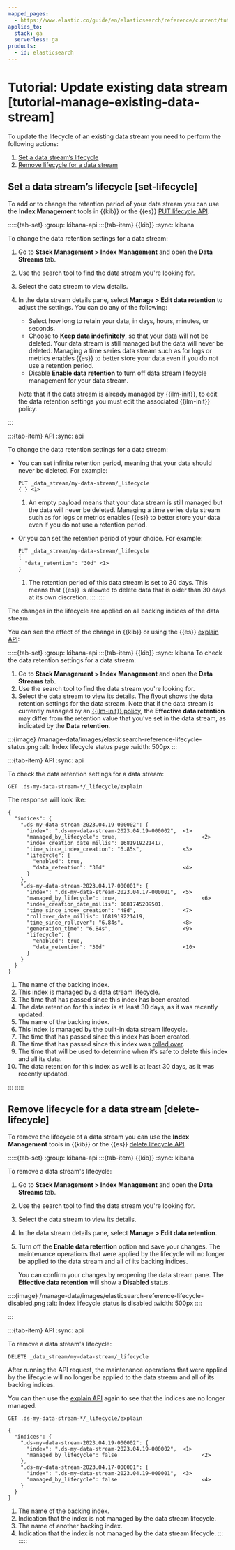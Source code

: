 ```yaml
---
mapped_pages:
  - https://www.elastic.co/guide/en/elasticsearch/reference/current/tutorial-manage-existing-data-stream.html
applies_to:
  stack: ga
  serverless: ga
products:
  - id: elasticsearch
---
```


# Tutorial: Update existing data stream [tutorial-manage-existing-data-stream]

To update the lifecycle of an existing data stream you need to perform the following actions:

1. [Set a data stream’s lifecycle](#set-lifecycle)
2. [Remove lifecycle for a data stream](#delete-lifecycle)


## Set a data stream’s lifecycle [set-lifecycle] 

To add or to change the retention period of your data stream you can use the **Index Management** tools in {{kib}} or the {{es}} [PUT lifecycle API](https://www.elastic.co/docs/api/doc/elasticsearch/operation/operation-indices-put-data-lifecycle).


:::::{tab-set}
:group: kibana-api
:::{tab-item} {{kib}}
:sync: kibana

To change the data retention settings for a data stream:

1. Go to **Stack Management > Index Management** and open the **Data Streams** tab.
1. Use the search tool to find the data stream you're looking for.
1. Select the data stream to view details.
1. In the data stream details pane, select **Manage > Edit data retention** to adjust the settings. You can do any of the following:

    - Select how long to retain your data, in days, hours, minutes, or seconds.
    - Choose to **Keep data indefinitely**, so that your data will not be deleted. Your data stream is still managed but the data will never be deleted. Managing a time series data stream such as for logs or metrics enables {{es}} to better store your data even if you do not use a retention period.
    - Disable **Enable data retention** to turn off data stream lifecycle management for your data stream.

    Note that if the data stream is already managed by [{{ilm-init}}](/manage-data/lifecycle/index-lifecycle-management.md), to edit the data retention settings you must edit the associated {{ilm-init}} policy.


:::

:::{tab-item} API
:sync: api

To change the data retention settings for a data stream:

* You can set infinite retention period, meaning that your data should never be deleted. For example:

    ```console
    PUT _data_stream/my-data-stream/_lifecycle
    { } <1>
    ```

    1. An empty payload means that your data stream is still managed but the data will never be deleted. Managing a time series data stream such as for logs or metrics enables {{es}} to better store your data even if you do not use a retention period.

* Or you can set the retention period of your choice. For example:

    ```console
    PUT _data_stream/my-data-stream/_lifecycle
    {
      "data_retention": "30d" <1>
    }
    ```

    1. The retention period of this data stream is set to 30 days. This means that {{es}} is allowed to delete data that is older than 30 days at its own discretion.
:::
:::::

The changes in the lifecycle are applied on all backing indices of the data stream. 

You can see the effect of the change in {{kib}} or using the {{es}} [explain API](https://www.elastic.co/docs/api/doc/elasticsearch/operation/operation-indices-explain-data-lifecycle):

:::::{tab-set}
:group: kibana-api
:::{tab-item} {{kib}}
:sync: kibana
To check the data retention settings for a data stream:

1. Go to **Stack Management > Index Management** and open the **Data Streams** tab.
1. Use the search tool to find the data stream you're looking for.
1. Select the data stream to view its details. The flyout shows the data retention settings for the data stream. Note that if the data stream is currently managed by an [{{ilm-init}} policy](/manage-data/lifecycle/index-lifecycle-management.md), the **Effective data retention** may differ from the retention value that you've set in the data stream, as indicated by the **Data retention**.

  :::{image} /manage-data/images/elasticsearch-reference-lifecycle-status.png
  :alt: Index lifecycle status page
  :width: 500px
  :::

:::{tab-item} API
:sync: api

To check the data retention settings for a data stream:

```console
GET .ds-my-data-stream-*/_lifecycle/explain
```

The response will look like:

```console-result
{
  "indices": {
    ".ds-my-data-stream-2023.04.19-000002": {
      "index": ".ds-my-data-stream-2023.04.19-000002",  <1>
      "managed_by_lifecycle": true,                           <2>
      "index_creation_date_millis": 1681919221417,
      "time_since_index_creation": "6.85s",             <3>
      "lifecycle": {
        "enabled": true,
        "data_retention": "30d"                         <4>
      }
    },
    ".ds-my-data-stream-2023.04.17-000001": {
      "index": ".ds-my-data-stream-2023.04.17-000001",  <5>
      "managed_by_lifecycle": true,                           <6>
      "index_creation_date_millis": 1681745209501,
      "time_since_index_creation": "48d",               <7>
      "rollover_date_millis": 1681919221419,
      "time_since_rollover": "6.84s",                   <8>
      "generation_time": "6.84s",                       <9>
      "lifecycle": {
        "enabled": true,
        "data_retention": "30d"                         <10>
      }
    }
  }
}
```

1. The name of the backing index.
2. This index is managed by a data stream lifecycle.
3. The time that has passed since this index has been created.
4. The data retention for this index is at least 30 days, as it was recently updated.
5. The name of the backing index.
6. This index is managed by the built-in data stream lifecycle.
7. The time that has passed since this index has been created.
8. The time that has passed since this index was [rolled over](../index-lifecycle-management/rollover.md).
9. The time that will be used to determine when it’s safe to delete this index and all its data.
10. The data retention for this index as well is at least 30 days, as it was recently updated.

:::
:::::

## Remove lifecycle for a data stream [delete-lifecycle] 

To remove the lifecycle of a data stream you can use the **Index Management** tools in {{kib}} or the {{es}} [delete lifecycle API](https://www.elastic.co/docs/api/doc/elasticsearch/operation/operation-indices-delete-data-lifecycle). 


:::::{tab-set}
:group: kibana-api
:::{tab-item} {{kib}}
:sync: kibana

To remove a data stream's lifecycle:

1. Go to **Stack Management > Index Management** and open the **Data Streams** tab.
1. Use the search tool to find the data stream you're looking for.
1. Select the data stream to view its details.
1. In the data stream details pane, select **Manage > Edit data retention**.
1. Turn off the **Enable data retention** option and save your changes. The maintenance operations that were applied by the lifecycle will no longer be applied to the data stream and all of its backing indices.

    You can confirm your changes by reopening the data stream pane. The **Effective data retention** will show a **Disabled** status.

  ::::{image} /manage-data/images/elasticsearch-reference-lifecycle-disabled.png
  :alt: Index lifecycle status is disabled
  :width: 500px
  ::::


:::

:::{tab-item} API
:sync: api

To remove a data stream's lifecycle:

```console
DELETE _data_stream/my-data-stream/_lifecycle
```

After running the API request, the maintenance operations that were applied by the lifecycle will no longer be applied to the data stream and all of its backing indices.

You can then use the [explain API](https://www.elastic.co/docs/api/doc/elasticsearch/operation/operation-indices-explain-data-lifecycle) again to see that the indices are no longer managed.

```console
GET .ds-my-data-stream-*/_lifecycle/explain
```

```console-result
{
  "indices": {
    ".ds-my-data-stream-2023.04.19-000002": {
      "index": ".ds-my-data-stream-2023.04.19-000002",  <1>
      "managed_by_lifecycle": false                           <2>
    },
    ".ds-my-data-stream-2023.04.17-000001": {
      "index": ".ds-my-data-stream-2023.04.19-000001",  <3>
      "managed_by_lifecycle": false                           <4>
    }
  }
}
```

1. The name of the backing index.
2. Indication that the index is not managed by the data stream lifecycle.
3. The name of another backing index.
4. Indication that the index is not managed by the data stream lifecycle.
:::
:::::
